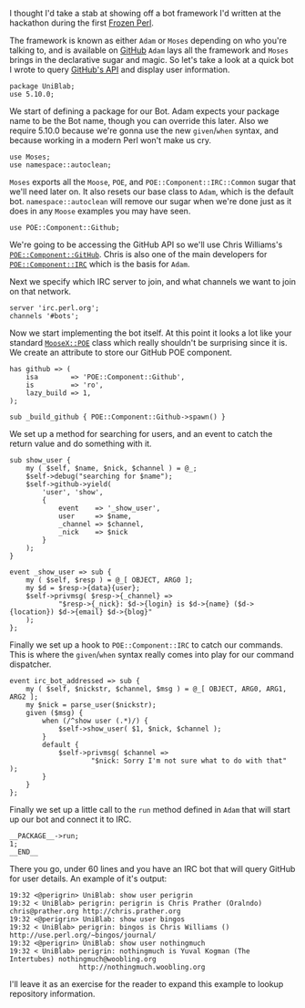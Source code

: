 I thought I'd take a stab at showing off a bot framework I'd written at the
hackathon during the first [Frozen Perl][1].

The framework is known as either `Adam` or `Moses` depending on who you're
talking to, and is available on [GitHub][2] `Adam` lays all the framework and
`Moses` brings in the declarative sugar and magic. So let's take a look at a
quick bot I wrote to query [GitHub's API][3] and display user information.

    package UniBlab;
    use 5.10.0;

We start of defining a package for our Bot. Adam expects your package name to
be the Bot name, though you can override this later. Also we require 5.10.0
because we're gonna use the new `given`/`when` syntax, and because working
in a modern Perl won't make us cry.

    use Moses;
    use namespace::autoclean;

`Moses` exports all the `Moose`, `POE`, and `POE::Component::IRC::Common`
sugar that we'll need later on. It also resets our base class to `Adam`, which
is the default bot. `namespace::autoclean` will remove our sugar when we're
done just as it does in any `Moose` examples you may have seen.

    use POE::Component::Github;

We're going to be accessing the GitHub API so we'll use Chris Williams's
[`POE::Component::GitHub`][4]. Chris is also one of the main developers for
[`POE::Component::IRC`][5] which is the basis for `Adam`.

Next we specify which IRC server to join, and what channels we want to join on
that network.

    server 'irc.perl.org';
    channels '#bots';

Now we start implementing the bot itself. At this point it looks a lot like
your standard [`MooseX::POE`][6] class which really shouldn't be surprising since
it is. We create an attribute to store our GitHub POE component.

    has github => (
        isa        => 'POE::Component::Github',
        is         => 'ro',
        lazy_build => 1,
    );

    sub _build_github { POE::Component::Github->spawn() }

We set up a method for searching for users, and an event to catch the return
value and do something with it.

    sub show_user {
        my ( $self, $name, $nick, $channel ) = @_;
        $self->debug("searching for $name");
        $self->github->yield(
            'user', 'show',
            {
                event    => '_show_user',
                user     => $name,
                _channel => $channel,
                _nick    => $nick
            }
        );
    }

    event _show_user => sub {
        my ( $self, $resp ) = @_[ OBJECT, ARG0 ];
        my $d = $resp->{data}{user};
        $self->privmsg( $resp->{_channel} =>
                "$resp->{_nick}: $d->{login} is $d->{name} ($d->{location}) $d->{email} $d->{blog}"
        );
    };

Finally we set up a hook to `POE::Component::IRC` to catch our commands. This
is where the `given`/`when` syntax really comes into play for our command
dispatcher.

    event irc_bot_addressed => sub {
        my ( $self, $nickstr, $channel, $msg ) = @_[ OBJECT, ARG0, ARG1, ARG2 ];
        my $nick = parse_user($nickstr);
        given ($msg) {
            when (/^show user (.*)/) {
                $self->show_user( $1, $nick, $channel );
            }
            default {
                $self->privmsg( $channel =>
                        "$nick: Sorry I'm not sure what to do with that" );
            }
        }
    };

Finally we set up a little call to the `run` method defined in `Adam` that
will start up our bot and connect it to IRC. 

    __PACKAGE__->run;
    1;
    __END__

There you go, under 60 lines and you have an IRC bot that will query GitHub
for user details. An example of it's output:

    19:32 <@perigrin> UniBlab: show user perigrin
    19:32 < UniBlab> perigrin: perigrin is Chris Prather (Oralndo) chris@prather.org http://chris.prather.org
    19:32 <@perigrin> UniBlab: show user bingos
    19:32 < UniBlab> perigrin: bingos is Chris Williams ()  http://use.perl.org/~bingos/journal/
    19:32 <@perigrin> UniBlab: show user nothingmuch
    19:32 < UniBlab> perigrin: nothingmuch is Yuval Kogman (The Intertubes) nothingmuch@woobling.org 
                     http://nothingmuch.woobling.org

I'll leave it as an exercise for the reader to expand this example to lookup
repository information. 

[1]: http://www.frozen-perl.org/mpw2008/
[2]: http://github.com/perigrin/adam-bot-framework/tree/master
[3]: http://develop.github.com/
[4]: http://search.cpan.org/dist/POE-Component-Github/lib/POE/Component/Github.pm
[5]: http://search.cpan.org/dist/POE-Component-IRC/lib/POE/Component/IRC.pm
[6]: http://search.cpan.org/dist/MooseX-POE/lib/MooseX/POE.pm